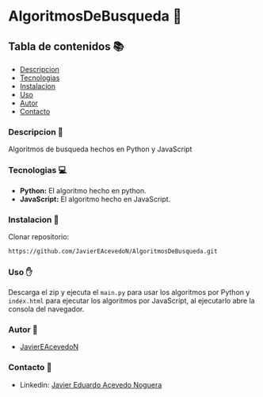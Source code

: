 # AlgoritmosDeBusqueda 🚀
## Tabla de contenidos 📚
- [Descripcion](#descripcion)
- [Tecnologias](#tecnologias)
- [Instalacion](#instalacion)
- [Uso](#uso)
- [Autor](#autor)
- [Contacto](#contacto)
<h3 id="descripcion">Descripcion 📖</h3>

Algoritmos de busqueda hechos en Python y JavaScript
<h3 id="tecnologias">Tecnologias 💻</h3>

- **Python:** El algoritmo hecho en python.
- **JavaScript:** El algoritmo hecho en JavaScript.
<h3 id="instalacion">Instalacion 💾</h3>

Clonar repositorio:
```sh
https://github.com/JavierEAcevedoN/AlgoritmosDeBusqueda.git
```
<h3 id="uso">Uso ✋</h3>

Descarga el zip y ejecuta el `main.py` para usar los algoritmos por Python y `index.html` para ejecutar los algoritmos por JavaScript, al ejecutarlo abre la consola del navegador.
<h3 id="autor">Autor 👤</h3>

- [JavierEAcevedoN](https://github.com/JavierEAcevedoN)
<h3 id="contacto">Contacto 📱</h3>

- Linkedin: [Javier Eduardo Acevedo Noguera](https://www.linkedin.com/in/javier-eduardo-acevedo-noguera)